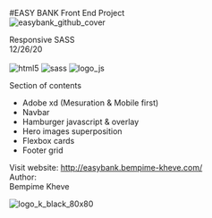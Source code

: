 #EASY BANK  Front End Project<br>
![easybank_github_cover](https://user-images.githubusercontent.com/59140742/166146566-1ee67b48-b4e9-426f-a78c-dd9b74dd1605.png)

Responsive SASS<br>
12/26/20<br><br>
![html5](https://user-images.githubusercontent.com/59140742/166147078-731b2546-b4cb-4b39-b437-275bc4ab53d5.png) ![sass](https://user-images.githubusercontent.com/59140742/166147100-8bc4134a-8eff-4ecc-9f48-16ce22d7ee79.png) ![logo_js](https://user-images.githubusercontent.com/59140742/166147086-786f6a50-6dd8-4af6-aa5f-7a579a90c19d.png)



Section of contents<br>
- Adobe xd (Mesuration & Mobile first)
- Navbar 
- Hamburger javascript & overlay
- Hero images superposition
- Flexbox cards
- Footer grid

Visit website: http://easybank.bempime-kheve.com/<br>
Author:<br>
Bempime Kheve<br>

![logo_k_black_80x80](https://user-images.githubusercontent.com/59140742/166146861-790f5f8a-de21-4d69-8fa2-ef598139e320.png)

